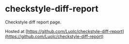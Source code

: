 # checkstyle-diff-report

Checkstyle diff report page.

Hosted at [https://github.com/Luolc/checkstyle-diff-report](https://github.com/Luolc/checkstyle-diff-report)

